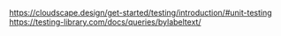 https://cloudscape.design/get-started/testing/introduction/#unit-testing
https://testing-library.com/docs/queries/bylabeltext/
